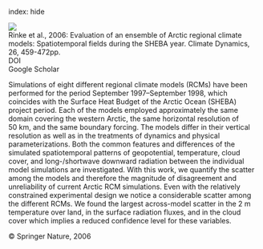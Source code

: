index: hide

<div class="Citation">
    <div class="Citation-thumb CitationThumb-linked"  data-href="https://doi.org/10.1007/s00382-005-0095-3">
      <img src="https://static.claimspace.cloud/climate-study-static/refs/thumbs/14/Rinke_et_al_2006-thumb.png" />
    </div>

  <div class="Citation-body">
    <div class="Citation-text">Rinke et al., 2006: Evaluation of an ensemble of Arctic regional climate models: Spatiotemporal fields during the SHEBA year. <span class="Article-journal">Climate Dynamics, </span><span class="Article-volume">26, </span>459-472pp.</div>
    <div class="Citation-links">
      <div class="CitationLink" data-href="https://doi.org/10.1007/s00382-005-0095-3">
        <div class="CitationLink-icon CitationLink-Doi"></div>
        <div class="CitationLink-text">DOI</div>
      </div>
      <div class="CitationLink" data-href="https://scholar.google.com/scholar?q=10.1007/s00382-005-0095-3">
        <div class="CitationLink-icon CitationLink-Scholar"></div>
        <div class="CitationLink-text">Google Scholar</div>
      </div>
    </div>
  </div>
</div>

Simulations of eight different regional climate models (RCMs) have been performed for the period September 1997–September 1998, which coincides with the Surface Heat Budget of the Arctic Ocean (SHEBA) project period. Each of the models employed approximately the same domain covering the western Arctic, the same horizontal resolution of 50 km, and the same boundary forcing. The models differ in their vertical resolution as well as in the treatments of dynamics and physical parameterizations. Both the common features and differences of the simulated spatiotemporal patterns of geopotential, temperature, cloud cover, and long-/shortwave downward radiation between the individual model simulations are investigated. With this work, we quantify the scatter among the models and therefore the magnitude of disagreement and unreliability of current Arctic RCM simulations. Even with the relatively constrained experimental design we notice a considerable scatter among the different RCMs. We found the largest across-model scatter in the 2 m temperature over land, in the surface radiation fluxes, and in the cloud cover which implies a reduced confidence level for these variables.

<div class="Citation-copy">
&copy; Springer Nature, 2006
</div>